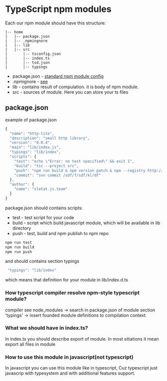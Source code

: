 # TypeScript npm modules

Each our npm module should have this structure:

    |-- home
    |   |-- package.json
    |   |-- .npmingnore
    |   |-- lib
    |   |-- src
    |       |-- tsconfig.json
    |       |-- index.ts
    |       |-- tsd.json
    |       |-- typings

* package.json - [standard npm module config](https://docs.npmjs.com/files/package.json)
* .npmignore - [see](https://docs.npmjs.com/misc/developers)
* lib - contains result of compulation. it is body of npm module. 
* src - sources of module. Here you can store your ts files

## package.json
example of package.json
```javascript
{
  "name": "http-lite",
  "description": "small http library",
  "version": "0.0.4",
  "main": "lib/index.js",
  "typings": "lib/index",
  "scripts": {
    "test": "echo \"Error: no test specified\" && exit 1",
    "build": "tsc --project src",
    "push": "npm run build & npm version patch & npm --registry http://registry.jsteam.sletat.ru publish",
    "commit": "svn commit /sdf/f/sdf/kl/df"
  },
  "author": {
    "name": "sletat.js.team"
  }
}
```
package.json should contains scripts:
* test  - test script for your code
* build - script which build javascript module, which will be available in lib directory
* push  - test, build and npm publish to npm repo

```javascript
npm run test
npm run build
npm run push

```
and should contains section typings
```javascript
 "typings": "lib/index"
```
which means that definition for your module in lib/index.d.ts

### How typescript compiler resolve npm-style typescript module?
compiler see node_modules -> search in package.json of module section 'typings' -> insert founded module definitions to compilation context.

### What we should have in index.ts? 
In index.ts you should describe export of module. In most sitiations it mean export all files in module


### How to use this module in javascript(not typescript)

In javascript you can use this module like in typescript, Cuz typescript just javascrip with typesystem and with additional features support.
